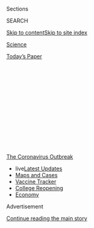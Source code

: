 <div id="app">

<div>

<div>

<div>

<div class="NYTAppHideMasthead css-1q2w90k e1suatyy0">

<div class="section css-ui9rw0 e1suatyy2">

<div class="css-eph4ug er09x8g0">

<div class="css-6n7j50">

</div>

<span class="css-1dv1kvn">Sections</span>

<div class="css-10488qs">

<span class="css-1dv1kvn">SEARCH</span>

</div>

[Skip to content](#site-content)[Skip to site
index](#site-index)

</div>

<div id="masthead-section-label" class="css-1wr3we4 eaxe0e00">

[Science](https://www.nytimes.com/section/science)

</div>

<div class="css-10698na e1huz5gh0">

</div>

</div>

<div id="masthead-bar-one" class="section hasLinks css-15hmgas e1csuq9d3">

<div class="css-uqyvli e1csuq9d0">

</div>

<div class="css-1uqjmks e1csuq9d1">

</div>

<div class="css-9e9ivx">

[](https://myaccount.nytimes.com/auth/login?response_type=cookie&client_id=vi)

</div>

<div class="css-1bvtpon e1csuq9d2">

[Today’s
Paper](https://www.nytimes.com/section/todayspaper)

</div>

</div>

</div>

</div>

<div data-aria-hidden="false">

<div id="site-content" data-role="main">

<div>

<div class="css-1aor85t" style="opacity:0.000000001;z-index:-1;visibility:hidden">

<div class="css-1hqnpie">

<div class="css-epjblv">

<span class="css-17xtcya">[Science](/section/science)</span><span class="css-x15j1o">|</span><span class="css-fwqvlz">How
to Think Like an
Epidemiologist</span>

</div>

<div class="css-k008qs">

<div class="css-1iwv8en">

<span class="css-18z7m18"></span>

<div>

</div>

</div>

<span class="css-1n6z4y">https://nyti.ms/31hdb5h</span>

<div class="css-1705lsu">

<div class="css-4xjgmj">

<div class="css-4skfbu" data-role="toolbar" data-aria-label="Social Media Share buttons, Save button, and Comments Panel with current comment count" data-testid="share-tools">

  - 
  - 
  - 
  - 
    
    <div class="css-6n7j50">
    
    </div>

  - 

</div>

</div>

</div>

</div>

</div>

</div>

<div id="NYT_TOP_BANNER_REGION" class="css-13pd83m">

<div>

<div id="styln-prism-menu-1592847958612" class="section interactive-content interactive-size-medium css-1edisqu">

<div class="css-17ih8de interactive-body">

<div id="scroll-container" class="css-1gj85ro">

[<span class="styln-title-wrap"><span class="css-1pje3qr">The
Coronavirus</span><span class="css-1pje3qr">
Outbreak</span></span>](https://www.nytimes.com/news-event/coronavirus?action=click&pgtype=Article&state=default&region=TOP_BANNER&context=storylines_menu)

  - <span class="css-kqxiym" data-emphasize="true">live</span>[Latest
    Updates](https://www.nytimes.com/2020/08/03/world/coronavirus-covid-19.html?action=click&pgtype=Article&state=default&region=TOP_BANNER&context=storylines_menu)
  - [Maps and
    Cases](https://www.nytimes.com/interactive/2020/us/coronavirus-us-cases.html?action=click&pgtype=Article&state=default&region=TOP_BANNER&context=storylines_menu)
  - [Vaccine
    Tracker](https://www.nytimes.com/interactive/2020/science/coronavirus-vaccine-tracker.html?action=click&pgtype=Article&state=default&region=TOP_BANNER&context=storylines_menu)
  - [College
    Reopening](https://www.nytimes.com/2020/08/02/us/covid-college-reopening.html?action=click&pgtype=Article&state=default&region=TOP_BANNER&context=storylines_menu)
  - [Economy](https://www.nytimes.com/live/2020/08/03/business/stock-market-today-coronavirus?action=click&pgtype=Article&state=default&region=TOP_BANNER&context=storylines_menu)

</div>

</div>

</div>

</div>

</div>

<div id="top-wrapper" class="css-1sy8kpn">

<div id="top-slug" class="css-l9onyx">

Advertisement

</div>

[Continue reading the main
story](#after-top)

<div class="ad top-wrapper" style="text-align:center;height:100%;display:block;min-height:250px">

<div id="top" class="place-ad" data-position="top" data-size-key="top">

</div>

</div>

<div id="after-top">

</div>

</div>

<div>

<div id="sponsor-wrapper" class="css-1hyfx7x">

<div id="sponsor-slug" class="css-19vbshk">

Supported by

</div>

[Continue reading the main
story](#after-sponsor)

<div id="sponsor" class="ad sponsor-wrapper" style="text-align:center;height:100%;display:block">

</div>

<div id="after-sponsor">

</div>

</div>

<div class="css-186x18t">

</div>

<div class="css-1vkm6nb ehdk2mb0">

# How to Think Like an Epidemiologist

</div>

Don’t worry, a little Bayesian analysis won’t hurt
you.

<div class="css-79elbk" data-testid="photoviewer-wrapper">

<div class="css-z3e15g" data-testid="photoviewer-wrapper-hidden">

</div>

<div class="css-1a48zt4 ehw59r15" data-testid="photoviewer-children">

![<span class="css-cnj6d5 e1z0qqy90" itemprop="copyrightHolder"><span class="css-1ly73wi e1tej78p0">Credit...</span><span><span>James
Steinberg</span></span></span>](https://static01.nyt.com/images/2020/08/04/science/04BAYES-illo/04BAYES-illo-articleLarge.jpg?quality=75&auto=webp&disable=upscale)

</div>

</div>

<div class="css-18e8msd">

<div class="css-vp77d3 epjyd6m0">

<div class="css-1baulvz">

By <span class="css-1baulvz last-byline" itemprop="name">Siobhan
Roberts</span>

</div>

</div>

  - Aug. 4, 2020, <span class="css-epvm6">2:30 a.m.
    ET</span>

  - 
    
    <div class="css-4xjgmj">
    
    <div class="css-d8bdto" data-role="toolbar" data-aria-label="Social Media Share buttons, Save button, and Comments Panel with current comment count" data-testid="share-tools">
    
      - 
      - 
      - 
      - 
        
        <div class="css-6n7j50">
        
        </div>
    
      - 
    
    </div>
    
    </div>

</div>

</div>

<div class="section meteredContent css-1r7ky0e" name="articleBody" itemprop="articleBody">

<div class="css-1fanzo5 StoryBodyCompanionColumn">

<div class="css-53u6y8">

There is a statistician’s rejoinder — sometimes offered as wry
criticism, sometimes as honest advice — that could hardly be a better
motto for our times: “Update your priors\!”

In stats lingo, “priors” are your prior knowledge and beliefs,
inevitably fuzzy and uncertain, before seeing evidence. Evidence prompts
an updating; and then more evidence prompts further updating, so forth
and so on. This iterative process hones greater certainty and generates
a coherent accumulation of knowledge.

In the early pandemic era, for instance, airborne transmission of
Covid-19 was not considered likely, but in early July the World Health
Organization, with mounting scientific evidence,
[conceded](https://www.nytimes.com/2020/07/30/opinion/coronavirus-aerosols.html?surface=most-popular&fellback=false&req_id=877412152&algo=top_conversion&imp_id=115726583&action=click&module=Most%20Popular&pgtype=Homepage)
that it is a factor, especially indoors. The W.H.O. updated its priors,
and changed its advice.

This is the heart of Bayesian analysis, named after Thomas Bayes, an
18th-century Presbyterian minister who did math on the side. It captures
uncertainty in terms of probability: Bayes’s theorem, or rule, is a
device for rationally updating your prior beliefs and uncertainties
based on observed evidence.

</div>

</div>

<div class="css-1fanzo5 StoryBodyCompanionColumn">

<div class="css-53u6y8">

Reverend Bayes set out his ideas in “An Essay Toward Solving a Problem
in the Doctrine of Chances,” published posthumously in 1763; it was
refined by the preacher and mathematician Richard Price and included
[Bayes’s
theorem](https://www.nytimes.com/2011/08/07/books/review/the-theory-that-would-not-die-by-sharon-bertsch-mcgrayne-book-review.html?searchResultPosition=7).
A couple of centuries later, Bayesian frameworks and methods, powered by
computation, are at the heart of various models in epidemiology and
other scientific fields

As Marc Lipsitch, an infectious disease epidemiologist at Harvard,
[noted on
Twitter](https://twitter.com/mlipsitch/status/1257858402186940421),
Bayesian reasoning comes awfully close to his working definition of
rationality. “As we learn more, our
[beliefs](https://twitter.com/CT_Bergstrom/status/1276742731948158976)
should change,” Dr. Lipsitch said in an interview. “One extreme is to
decide what you think and be impervious to new information. Another
extreme is to over-privilege the last thing you learned. In rough terms,
Bayesian reasoning is a principled way to integrate what you previously
thought with what you have learned and come to a conclusion that
incorporates them both, giving them appropriate weights.”

With a new disease like Covid-19 and all the uncertainties it brings,
there is intense interest in nailing down the parameters for models:
What is the basic reproduction number, the rate at which new cases
arise? How deadly is it? What is the infection fatality rate, the
proportion of people with the virus that it kills?

But there is little point in trying to establish fixed numbers, said
Natalie Dean, an assistant professor of biostatistics at the University
of Florida.

“We should be less focused on finding the single ‘truth’ and more
focused on establishing a reasonable range, recognizing that the true
value may vary across populations,” Dr. Dean said. “Bayesian analyses
allow us to include this variability in a clear way, and then propagate
this uncertainty through the model.”

</div>

</div>

<div class="css-1fanzo5 StoryBodyCompanionColumn">

<div class="css-53u6y8">

A textbook application of Bayes theorem is serology testing for
Covid-19, which looks for the presence of antibodies to the virus. All
tests are imperfect, and the accuracy of an antibody test turns on many
factors including,
[critically](https://www.scientificamerican.com/article/coronavirus-antibody-tests-have-a-mathematical-pitfall/),
the rarity or prevalence of the
disease.

<div id="NYT_MAIN_CONTENT_1_REGION" class="css-9tf9ac">

<div>

<div id="styln-covid-updates-world" class="section interactive-content interactive-size-medium css-1ftcdic">

<div class="css-17ih8de interactive-body">

<div id="styln-briefing-block" data-asset-id="QXJ0aWNsZTpueXQ6Ly9hcnRpY2xlLzZkMDlhMjVlLTQxZDYtNWE3ZC04NzFjLTNiMDkyMGU0NjA2Zg==">

<div class="briefing-block-header-section">

# [Latest Updates: Global Coronavirus Outbreak](https://www.nytimes.com/2020/08/03/world/coronavirus-covid-19.html?action=click&pgtype=Article&state=default&region=MAIN_CONTENT_1&context=storylines_live_updates)

<div class="briefing-block-ts">

Updated 2020-08-04T07:33:06.428Z

</div>

</div>

  - [Fauci defends Birx after she is criticized by
    Trump.](https://www.nytimes.com/2020/08/03/world/coronavirus-covid-19.html?action=click&pgtype=Article&state=default&region=MAIN_CONTENT_1&context=storylines_live_updates#link-4547638f)
  - [Trump derides Democrats as lawmakers and administration officials
    try to break stimulus
    impasse.](https://www.nytimes.com/2020/08/03/world/coronavirus-covid-19.html?action=click&pgtype=Article&state=default&region=MAIN_CONTENT_1&context=storylines_live_updates#link-15e7f995)
  - [The deadline for 2020 census counting has been moved up by a
    month.](https://www.nytimes.com/2020/08/03/world/coronavirus-covid-19.html?action=click&pgtype=Article&state=default&region=MAIN_CONTENT_1&context=storylines_live_updates#link-e5a2cda)

<div class="briefing-block-footer">

<div class="briefing-block-footer-meta">

[See more
updates](https://www.nytimes.com/2020/08/03/world/coronavirus-covid-19.html?action=click&pgtype=Article&state=default&region=MAIN_CONTENT_1&context=storylines_live_updates)

</div>

<div class="briefing-block-briefinglinks">

<span>More live coverage:</span>
[Markets](https://www.nytimes.com/live/2020/08/03/business/stock-market-today-coronavirus?action=click&pgtype=Article&state=default&region=MAIN_CONTENT_1&context=storylines_live_updates)

</div>

</div>

</div>

</div>

</div>

</div>

</div>

The first SARS-CoV-2 antibody body test approved by the F.D.A., in
April, seemed to be wrong as often as it was right. With Bayes theorem,
you can calculate what you really want to know: the probability that the
test result is correct. As one
[commenter](https://twitter.com/Riderius/status/1246172832071135236) on
Twitter put it: “Understanding Bayes’ theorem is a matter of life and
death right now.”

## The logic of uncertainty

Joseph Blitzstein, a statistician at Harvard, delves into the utility of
Bayesian analysis in his popular course “[Statistics 110:
Probability](https://www.youtube.com/playlist?list=PL2SOU6wwxB0uwwH80KTQ6ht66KWxbzTIo).”
For a primer, in lecture one, he says: “Math is the logic of certainty,
and statistics is the logic of uncertainty. Everyone has uncertainty. If
you have 100 percent certainty about everything, there is something
wrong with you.”

By the end of lecture four, he arrives at Bayes’s theorem — his favorite
theorem because it is mathematically simple yet conceptually powerful.

“Literally, the proof is just one line of algebra,” Dr. Blitzstein said.
The theorem essentially reduces to a fraction; it expresses the
probability P of some event A happening given the occurrence of another
event
B.

</div>

</div>

<div class="css-79elbk" data-testid="photoviewer-wrapper">

<div class="css-z3e15g" data-testid="photoviewer-wrapper-hidden">

</div>

<div class="css-1a48zt4 ehw59r15" data-testid="photoviewer-children">

![](https://static01.nyt.com/images/2020/08/04/science/04SCI-BAYES-equation1/04SCI-BAYES-equation1-articleLarge.jpg?quality=75&auto=webp&disable=upscale)

</div>

</div>

<div class="css-1fanzo5 StoryBodyCompanionColumn">

<div class="css-53u6y8">

“Naïvely, you would think, How much could you get from that?” Dr.
Blitzstein said. “It turns out to have incredibly deep consequences and
to be applicable to just about every field of inquiry” — from finance
and genetics to political science and historical studies. The Bayesian
approach is applied in [analyzing racial disparities in
policing](https://www.nature.com/articles/s41562-020-0858-1) (in the
assessment of officer decisions to search drivers during a traffic stop)
and [search-and-rescue
operations](https://www.nytimes.com/2014/09/30/science/the-odds-continually-updated.html)
(the search area narrows as new data is added). Cognitive scientists
ask, ‘Is the brain Bayesian?’ Philosophers of science posit that science
as a whole is a Bayesian process — as is common sense.

</div>

</div>

<div class="css-1fanzo5 StoryBodyCompanionColumn">

<div class="css-53u6y8">

Take diagnostic testing. In this scenario, the setup of Bayes’s theorem
might use events labeled “T” for a positive test result — and “C” for
the presence of Covid-19
antibodies:

</div>

</div>

<div class="css-79elbk" data-testid="photoviewer-wrapper">

<div class="css-z3e15g" data-testid="photoviewer-wrapper-hidden">

</div>

<div class="css-1a48zt4 ehw59r15" data-testid="photoviewer-children">

<div class="css-1xdhyk6 erfvjey0">

<span class="css-1ly73wi e1tej78p0">Image</span>

<div class="css-zjzyr8">

<div data-testid="lazyimage-container" style="height:85.71111111111111px">

</div>

</div>

</div>

</div>

</div>

<div class="css-1fanzo5 StoryBodyCompanionColumn">

<div class="css-53u6y8">

Now suppose the prevalence of cases is 10 percent (that was so in [New
York City in the
spring](https://dash.harvard.edu/bitstream/handle/1/42665370/Kissler_etal_NYC_mobility.pdf?sequence=1&isAllowed=y)),
and you have a positive result from a test with accuracy of 87.5 percent
sensitivity and 97.5 percent specificity. Running numbers through the
Bayesian gears, the probability that the result is correct, and that you
do indeed have antibodies is 79.5%. Decent odds, [all things
considered](https://www.nytimes.com/2020/07/26/health/coronvirus-antibody-tests.html?searchResultPosition=1).
If you want more certainty, get a second opinion. And continue to be
cautious.

An international [collaboration](https://arxiv.org/abs/2007.13847) of
researchers, doctors and developers created another Bayesian strategy,
pairing the test result with a
[questionnaire](http://homecovidtests.org) to produce a better estimate
of whether the result might be a false negative or a false positive. The
tool, which has won two hackathons, collects contextual information: Did
you go to work during lockdown? What did you do to avoid catching
Covid-19? Has anyone in your household had Covid-19?

“It’s a little akin to having two ‘medical experts,’” said Claire
Donnat, who recently finished her Ph.D. in statistics at Stanford and
was part of the team. One expert has access to the patient’s symptoms
and background, the other to the test; the two diagnoses are combined to
produce a more precise score, and more reliable immunity estimates. The
priors are updated with an aggregation of information.

“As new information comes in, we update our priors all the time,” said
Susan Holmes, a Stanford statistician, via unstable internet from rural
Portugal, where she unexpectedly pandemicked for 105 days, while
visiting her
mother.

<div id="NYT_MAIN_CONTENT_3_REGION" class="css-9tf9ac">

<div>

<div id="styln-prism-freeform-1594220623585" class="section interactive-content interactive-size-medium css-1ftcdic">

<div class="css-17ih8de interactive-body">

<div id="prism-freeform-block-38059" class="css-19mumt8" data-role="complementary" data-storyline="The Coronavirus Outbreak" data-truncated="true" tabindex="0">

<div class="css-a8d9oz">

<div class="css-eb027h">

[](https://www.nytimes.com/news-event/coronavirus?action=click&pgtype=Article&state=default&region=MAIN_CONTENT_3&context=storylines_faq)

### The Coronavirus Outbreak ›

#### Frequently Asked Questions

Updated August 3, 2020

  - #### I’m a small-business owner. Can I get relief?
    
      - The [stimulus bills enacted in
        March](https://www.nytimes.com/article/small-business-loans-stimulus-grants-freelancers-coronavirus.html?action=click&pgtype=Article&state=default&region=MAIN_CONTENT_3&context=storylines_faq)
        offer help for the millions of American small businesses. Those
        eligible for aid are businesses and nonprofit organizations with
        fewer than 500 workers, including sole proprietorships,
        independent contractors and freelancers. Some larger companies
        in some industries are also eligible. The help being offered,
        which is being managed by the Small Business Administration,
        includes the Paycheck Protection Program and the Economic Injury
        Disaster Loan program. But lots of folks have [not yet seen
        payouts.](https://www.nytimes.com/interactive/2020/05/07/business/small-business-loans-coronavirus.html?action=click&pgtype=Article&state=default&region=MAIN_CONTENT_3&context=storylines_faq)
        Even those who have received help are confused: The rules are
        draconian, and some are stuck sitting on [money they don’t know
        how to
        use.](https://www.nytimes.com/2020/05/02/business/economy/loans-coronavirus-small-business.html?action=click&pgtype=Article&state=default&region=MAIN_CONTENT_3&context=storylines_faq)
        Many small-business owners are getting less than they expected
        or [not hearing anything at
        all.](https://www.nytimes.com/2020/06/10/business/Small-business-loans-ppp.html?action=click&pgtype=Article&state=default&region=MAIN_CONTENT_3&context=storylines_faq)

  - #### What are my rights if I am worried about going back to work?
    
      - Employers have to provide [a safe
        workplace](https://www.osha.gov/SLTC/covid-19/standards.html)
        with policies that protect everyone equally. [And if one of your
        co-workers tests positive for the coronavirus, the
        C.D.C.](https://www.nytimes.com/article/coronavirus-money-unemployment.html?action=click&pgtype=Article&state=default&region=MAIN_CONTENT_3&context=storylines_faq)
        has said that [employers should tell their
        employees](https://www.cdc.gov/coronavirus/2019-ncov/community/guidance-business-response.html)
        -- without giving you the sick employee’s name -- that they may
        have been exposed to the virus.

  - #### Should I refinance my mortgage?
    
      - [It could be a good
        idea,](https://www.nytimes.com/article/coronavirus-money-unemployment.html?action=click&pgtype=Article&state=default&region=MAIN_CONTENT_3&context=storylines_faq)
        because mortgage rates have [never been
        lower.](https://www.nytimes.com/2020/07/16/business/mortgage-rates-below-3-percent.html?action=click&pgtype=Article&state=default&region=MAIN_CONTENT_3&context=storylines_faq)
        Refinancing requests have pushed mortgage applications to some
        of the highest levels since 2008, so be prepared to get in line.
        But defaults are also up, so if you’re thinking about buying a
        home, be aware that some lenders have tightened their standards.

  - #### What is school going to look like in September?
    
      - It is unlikely that many schools will return to a normal
        schedule this fall, requiring the grind of [online
        learning](https://www.nytimes.com/2020/06/05/us/coronavirus-education-lost-learning.html?action=click&pgtype=Article&state=default&region=MAIN_CONTENT_3&context=storylines_faq),
        [makeshift child
        care](https://www.nytimes.com/2020/05/29/us/coronavirus-child-care-centers.html?action=click&pgtype=Article&state=default&region=MAIN_CONTENT_3&context=storylines_faq)
        and [stunted
        workdays](https://www.nytimes.com/2020/06/03/business/economy/coronavirus-working-women.html?action=click&pgtype=Article&state=default&region=MAIN_CONTENT_3&context=storylines_faq)
        to continue. California’s two largest public school districts —
        Los Angeles and San Diego — said on July 13, that [instruction
        will be remote-only in the
        fall](https://www.nytimes.com/2020/07/13/us/lausd-san-diego-school-reopening.html?action=click&pgtype=Article&state=default&region=MAIN_CONTENT_3&context=storylines_faq),
        citing concerns that surging coronavirus infections in their
        areas pose too dire a risk for students and teachers. Together,
        the two districts enroll some 825,000 students. They are the
        largest in the country so far to abandon plans for even a
        partial physical return to classrooms when they reopen in
        August. For other districts, the solution won’t be an
        all-or-nothing approach. [Many
        systems](https://bioethics.jhu.edu/research-and-outreach/projects/eschool-initiative/school-policy-tracker/),
        including the nation’s largest, New York City, are devising
        [hybrid
        plans](https://www.nytimes.com/2020/06/26/us/coronavirus-schools-reopen-fall.html?action=click&pgtype=Article&state=default&region=MAIN_CONTENT_3&context=storylines_faq)
        that involve spending some days in classrooms and other days
        online. There’s no national policy on this yet, so check with
        your municipal school system regularly to see what is happening
        in your community.

  - #### Is the coronavirus airborne?
    
      - The coronavirus [can stay aloft for hours in tiny droplets in
        stagnant
        air](https://www.nytimes.com/2020/07/04/health/239-experts-with-one-big-claim-the-coronavirus-is-airborne.html?action=click&pgtype=Article&state=default&region=MAIN_CONTENT_3&context=storylines_faq),
        infecting people as they inhale, mounting scientific evidence
        suggests. This risk is highest in crowded indoor spaces with
        poor ventilation, and may help explain super-spreading events
        reported in meatpacking plants, churches and restaurants. [It’s
        unclear how often the virus is
        spread](https://www.nytimes.com/2020/07/06/health/coronavirus-airborne-aerosols.html?action=click&pgtype=Article&state=default&region=MAIN_CONTENT_3&context=storylines_faq)
        via these tiny droplets, or aerosols, compared with larger
        droplets that are expelled when a sick person coughs or sneezes,
        or transmitted through contact with contaminated surfaces, said
        Linsey Marr, an aerosol expert at Virginia Tech. Aerosols are
        released even when a person without symptoms exhales, talks or
        sings, according to Dr. Marr and more than 200 other experts,
        who [have outlined the evidence in an open letter to the World
        Health
        Organization](https://academic.oup.com/cid/article/doi/10.1093/cid/ciaa939/5867798).

<div id="styln-survey-component-38059" class="styln-survey-component" data-surveyname="faq" data-surveystoryline="coronavirus">

</div>

</div>

<div class="css-6mllg9">

</div>

<div class="css-pmm6ed">

<span class="css-5gimkt"></span>

</div>

</div>

</div>

</div>

</div>

</div>

</div>

That was the base from which Dr. Holmes refined a [preprint
paper](https://arxiv.org/abs/2004.05272), co-authored with Dr. Donnat,
that provides another example of Bayesian analysis, broadly speaking.
Observing early research in March about how the pandemic might evolve,
they noticed that classic epidemiological models tend to use fixed
parameters, or constants, for the reproduction number — for instance,
with an R0 of 2.0.

But in reality, the reproduction number depends on random, uncertain
factors: viral loads and susceptibility, behavior and social networks,
culture and socioeconomic class, weather, air conditioning and unknowns.

</div>

</div>

<div class="css-1fanzo5 StoryBodyCompanionColumn">

<div class="css-53u6y8">

With a Bayesian perspective, the uncertainty is encoded into randomness.
The researchers began by supposing that the reproductive number had
various distributions (the priors). Then they modeled the uncertainty
using a random variable that fluctuates, taking on a range of values as
small as 0.6 and as large as 2.2 or 3.5. In something of a nesting
process, the random variable itself has parameters that fluctuate
randomly; and those parameters, too, have random parameters
(hyper-parameters), etcetera. The effects accumulate into a “Bayesian
hierarchy” — “turtles all the way down,” Dr. Holmes said.

The effects of all these up-and-down random fluctuations multiply, like
compound interest. As a result, the study found that using random
variables for reproductive numbers more realistically predicts the risky
tail events, the rarer but [more significant superspreader
events](https://www.nytimes.com/2020/06/30/science/how-coronavirus-spreads.html).

Humans on their own, however, without a Bayesian model for a compass,
are [notoriously bad](https://en.wikipedia.org/wiki/Prospect_theory) at
fathoming individual
[risk](https://twitter.com/xkcdComic/status/1283437923421937666/photo/1).

“People, including very young children, can and do use Bayesian
inference unconsciously,” said Alison Gopnik, a psychologist at the
University of California, Berkeley. “But they need direct evidence about
the frequency of events to do so.”

Much of the information that guides our behavior in the context of
Covid-19 is probabilistic. For example, by [some
estimates](https://www.nature.com/articles/d41586-020-01738-2), if you
get infected with the coronavirus, there is a 1 percent chance you will
die; but in reality an individual’s odds can vary by a
[thousandfold](https://medium.com/wintoncentre/how-much-normal-risk-does-covid-represent-4539118e1196)
or more, depending on age and other factors. “For something like an
illness, most of the evidence is usually indirect, and people are very
bad at dealing with explicit probabilistic information,” Dr. Gopnik
said.

## Modeling humility

Even with evidence, revising beliefs isn’t easy. The scientific
community struggled to update its priors about the asymptomatic
transmission of Covid-19, even when evidence emerged that it is a factor
and that masks are a helpful preventive measure. This arguably
contributed to the [world’s sluggish response to the
virus](https://www.nytimes.com/2020/06/27/world/europe/coronavirus-spread-asymptomatic.html?action=click&module=RelatedLinks&pgtype=Article).

“The problems come when we don’t update,” said David Spiegelhalter, a
statistician and chair of the Winton Centre for Risk and Evidence
Communication at the University of Cambridge. “You can interpret
confirmation bias, and so many of the ways in which we react badly, by
being too slow to revise our beliefs.”

</div>

</div>

<div class="css-1fanzo5 StoryBodyCompanionColumn">

<div class="css-53u6y8">

There are techniques that compensate for Bayesian shortcomings. Dr.
Spiegelhalter is fond of an approach called [Cromwell’s
law](https://understandinguncertainty.org/node/97). “It’s heaven,” he
said. In 1650, Oliver Cromwell, Lord Protector of the Commonwealth of
England, wrote in a letter to the Church of Scotland: “I beseech you, in
the bowels of Christ, think it possible you may be mistaken.”

In the Bayesian world, Cromwell’s law means you should always “keep a
bit back — with a little bit of probability, a little tiny bit — for the
fact that you may be wrong, ”Dr. Spiegelhalter said. “Then if new
evidence comes along that totally contradicts your main prior belief,
you can quickly ditch what you thought before and lurch over to that new
way of thinking.”

“In other words, keep an open mind,” said Dr. Spiegelhalter. “That’s a
very powerful idea. And it doesn’t necessarily have to be done
technically or formally; it can just be in the back of your mind as an
idea. Call it ‘modeling humility.’ You may be wrong.”

***\[*[*Like the Science Times page on
Facebook.*](http://on.fb.me/1paTQ1h)** ****** *| Sign up for the*
**[*Science Times newsletter.*](http://nyti.ms/1MbHaRU)*\]***

</div>

</div>

<div>

</div>

</div>

<div>

</div>

<div>

</div>

<div>

</div>

<div>

<div id="bottom-wrapper" class="css-1ede5it">

<div id="bottom-slug" class="css-l9onyx">

Advertisement

</div>

[Continue reading the main
story](#after-bottom)

<div id="bottom" class="ad bottom-wrapper" style="text-align:center;height:100%;display:block;min-height:90px">

</div>

<div id="after-bottom">

</div>

</div>

</div>

</div>

</div>

## Site Index

<div>

</div>

## Site Information Navigation

  - [© <span>2020</span> <span>The New York Times
    Company</span>](https://help.nytimes.com/hc/en-us/articles/115014792127-Copyright-notice)

<!-- end list -->

  - [NYTCo](https://www.nytco.com/)
  - [Contact
    Us](https://help.nytimes.com/hc/en-us/articles/115015385887-Contact-Us)
  - [Work with us](https://www.nytco.com/careers/)
  - [Advertise](https://nytmediakit.com/)
  - [T Brand Studio](http://www.tbrandstudio.com/)
  - [Your Ad
    Choices](https://www.nytimes.com/privacy/cookie-policy#how-do-i-manage-trackers)
  - [Privacy](https://www.nytimes.com/privacy)
  - [Terms of
    Service](https://help.nytimes.com/hc/en-us/articles/115014893428-Terms-of-service)
  - [Terms of
    Sale](https://help.nytimes.com/hc/en-us/articles/115014893968-Terms-of-sale)
  - [Site
    Map](https://spiderbites.nytimes.com)
  - [Help](https://help.nytimes.com/hc/en-us)
  - [Subscriptions](https://www.nytimes.com/subscription?campaignId=37WXW)

</div>

</div>

</div>

</div>
